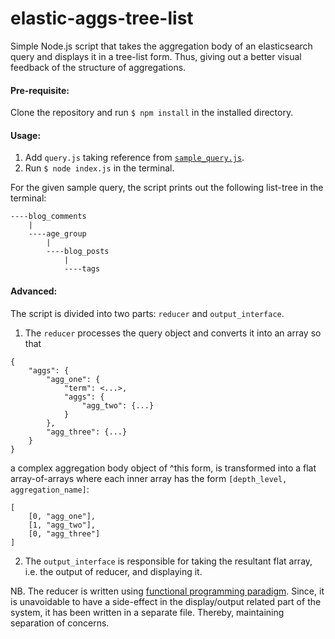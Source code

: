 # elastic-aggs-tree-list
 Simple Node.js script that takes the aggregation body of an elasticsearch query and displays it in a tree-list form. Thus, giving out a better visual feedback of the structure of aggregations.

#### Pre-requisite:
Clone the repository and run `$ npm install` in the installed directory.

#### Usage:
1. Add `query.js` taking reference from [`sample_query.js`][1].
2. Run `$ node index.js` in the terminal.

For the given sample query, the script prints out the following list-tree in the terminal:
```
----blog_comments
    |
    ----age_group
        |
        ----blog_posts
            |
            ----tags
```

#### Advanced:
The script is divided into two parts: `reducer` and `output_interface`.
1. The `reducer` processes the query object and converts it into an array so that
```
{
    "aggs": {
        "agg_one": {
            "term": <...>,
            "aggs": {
                "agg_two": {...}
            }
        },
        "agg_three": {...}
    }
}
```
a complex aggregation body object of ^this form, is transformed into a flat array-of-arrays where each inner array has the form `[depth_level, aggregation_name]`:
```
[
    [0, "agg_one"],
    [1, "agg_two"],
    [0, "agg_three"]
]
```
2. The `output_interface` is responsible for taking the resultant flat array, i.e. the output of reducer, and displaying it.

NB. The reducer is written using [functional programming paradigm][fp]. Since, it is unavoidable to have a side-effect in the display/output related part of the system, it has been written in a separate file. Thereby, maintaining separation of concerns. 


[1]: ./sample_query.js
[fp]: https://www.geeksforgeeks.org/functional-programming-paradigm/
